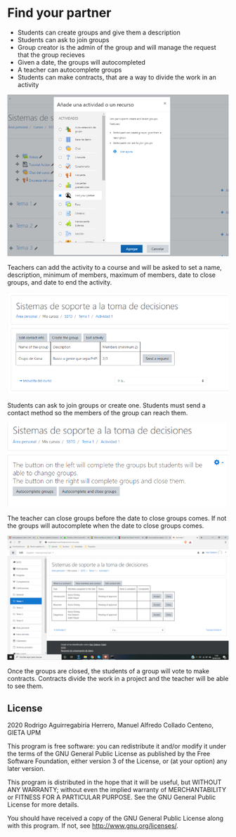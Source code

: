 # Find your partner #

* Students can create groups and give them a description
* Students can ask to join groups
* Group creator is the admin of the group and will manage the request that the group recieves
* Given a date, the groups will autocompleted
* A teacher can autocomplete groups
* Students can make contracts, that are a way to divide the work in an activity

![Add a findpartner activity](screenshots/createFP.png)

Teachers can add the activity to a course and will be asked to set a name, description, minimum of members, maximum of members, date to close groups, and date to end the activity.

![See and create groups](screenshots/viewgroups.png)

Students can ask to join groups or create one. Students must send a contact method so the members of the group can reach them.

![Autocomplete groups](screenshots/completeGroups.png)

The teacher can close groups before the date to close groups comes. If not the groups will autocomplete when the date to close groups comes.

![Contracts](screenshots/contracts.png)

Once the groups are closed, the students of a group will vote to make contracts. Contracts divide the work in a project and the teacher will be able to see them.


## License ##

2020 Rodrigo Aguirregabiria Herrero, Manuel Alfredo Collado Centeno, GIETA UPM

This program is free software: you can redistribute it and/or modify it under
the terms of the GNU General Public License as published by the Free Software
Foundation, either version 3 of the License, or (at your option) any later
version.

This program is distributed in the hope that it will be useful, but WITHOUT ANY
WARRANTY; without even the implied warranty of MERCHANTABILITY or FITNESS FOR A
PARTICULAR PURPOSE.  See the GNU General Public License for more details.

You should have received a copy of the GNU General Public License along with
this program.  If not, see <http://www.gnu.org/licenses/>.
